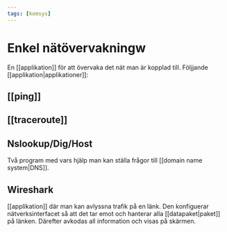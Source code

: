 ```yaml
---
tags: [komsys]
---
```

# Enkel nätövervakningw
En [[applikation]] för att övervaka det nät man är kopplad till.
Följjande [[applikation|applikationer]]:

## [[ping]]

## [[traceroute]]

## Nslookup/Dig/Host
Två program med vars hjälp man kan ställa frågor till [[domain name system|DNS]].

## Wireshark
[[applikation]] där man kan avlyssna trafik på en länk. Den konfiguerar nätverksinterfacet så att det tar emot och hanterar alla [[datapaket|paket]] på länken. Därefter avkodas all information och visas på skärmen. 